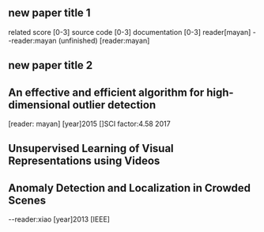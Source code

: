 ## new paper title 1
related score [0-3]
source code [0-3]
documentation [0-3]
reader[mayan]
--reader:mayan (unfinished)
[reader:mayan]

## new paper title 2


## An effective and efficient algorithm for high-dimensional outlier detection
[reader: mayan] 
[year]2015
[]SCI factor:4.58 2017

## Unsupervised Learning of Visual Representations using Videos


## Anomaly Detection and Localization in Crowded Scenes
--reader:xiao
[year]2013
[IEEE]
